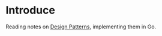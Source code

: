 # Introduce

Reading notes on [Design Patterns](https://refactoring.guru/design-patterns/abstract-factory), implementing them in Go.